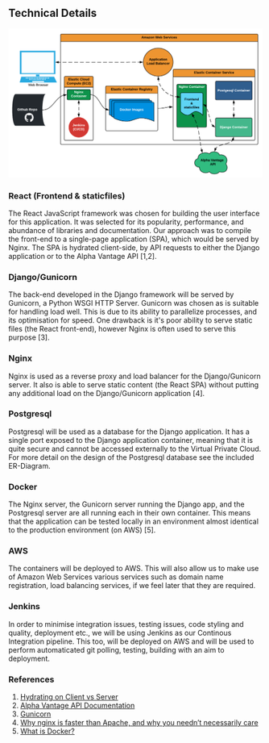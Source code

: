 ## Technical Details

![img](imgs/stocks_system_architecture_diagram_3.png)

### React (Frontend & staticfiles)

The React JavaScript framework was chosen for building the user interface for this application. It was selected for its popularity, performance, and abundance of libraries and documentation. Our approach was to compile the front-end to a single-page application (SPA), which would be served by Nginx. The SPA is hydrated client-side, by API requests to either the Django application or to the Alpha Vantage API [1,2].

### Django/Gunicorn

The back-end developed in the Django framework will be served by Gunicorn, a Python WSGI HTTP Server. Gunicorn was chosen as is suitable for handling load well. This is due to its ability to parallelize processes, and its optimisation for speed. One drawback is it's poor ability to serve static files (the React front-end), however Nginx is often used to serve this purpose [3].

### Nginx

Nginx is used as a reverse proxy and load balancer for the Django/Gunicorn server. It also is able to serve static content (the React SPA) without putting any additional load on the Django/Gunicorn application [4].

### Postgresql

Postgresql will be used as a database for the Django application. It has a single port exposed to the Django application container, meaning that it is quite secure and cannot be accessed externally to the Virtual Private Cloud. For more detail on the design of the Postgresql database see the included ER-Diagram.

### Docker

The Nginx server, the Gunicorn server running the Django app, and the Postgresql server are all running each in their own container. This means that the application can be tested locally in an environment almost identical to the production environment (on AWS) [5].

### AWS

The containers will be deployed to AWS. This will also allow us to make use of Amazon Web Services various services such as domain name registration, load balancing services, if we feel later that they are required.

### Jenkins

In order to minimise integration issues, testing issues, code styling and quality, deployment etc., we will be using Jenkins as our Continous Integration pipeline. This too, will be deployed on AWS and will be used to perform automaticated git polling, testing, building with an aim to deployment.

### References

1. [Hydrating on Client vs Server](https://love2dev.com/blog/why-single-page-application-views-should-be-hydrated-on-the-client-not-the-server/)
2. [Alpha Vantage API Documentation](https://www.alphavantage.co/documentation/)
3. [Gunicorn](https://www.fullstackpython.com/green-unicorn-gunicorn.html)
4. [Why nginx is faster than Apache, and why you needn’t necessarily care](https://djangodeployment.com/2016/11/15/why-nginx-is-faster-than-apache-and-why-you-neednt-necessarily-care/)
5. [What is Docker?](https://opensource.com/resources/what-docker)
